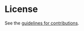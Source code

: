 # License

See the
[guidelines for contributions](https://github.com/bemasc/ddr-forwarders/blob/main/CONTRIBUTING.md).
